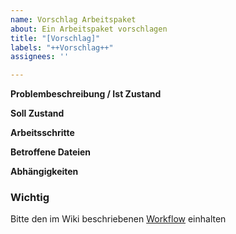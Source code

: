 ```yaml
---
name: Vorschlag Arbeitspaket
about: Ein Arbeitspaket vorschlagen
title: "[Vorschlag]"
labels: "++Vorschlag++"
assignees: ''

---
```


<!-- Label mit Schwierigkeitsgrad hinzufügen wenn bekannt -->

**Problembeschreibung / Ist Zustand**
<!-- Was ist der aktuelle Zustand / das aktuelle Verhalten / das Problem -->

**Soll Zustand**
<!-- Wie ist das gewünschte Verhalten? -->

**Arbeitsschritte**
<!-- vorgeschlagene Arbeitsschritte -->

**Betroffene Dateien**
<!-- Zu Ändernde Dateien benennen - wenn bekannt -->

**Abhängigkeiten**
<!--
Abhängigkeiten von anderen issues angeben. Syntax:
depends on [#+ (issue oder pull request ) Number]-->

### Wichtig
Bitte den im Wiki beschriebenen [Workflow](https://github.com/ComcaveTeamwork/CTP_01_TableReader/wiki/Workflow) einhalten
